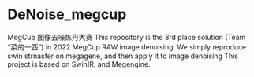 # DeNoise_megcup
MegCup 图像去噪炼丹大赛
This repository is the 8rd place solution (Team “菜的一匹”) in 2022 MegCup RAW image denoising.
We simply reproduce swin strnasfer on megagene, and then apply it to image denoising
This project is based on SwinIR, and Megengine.
